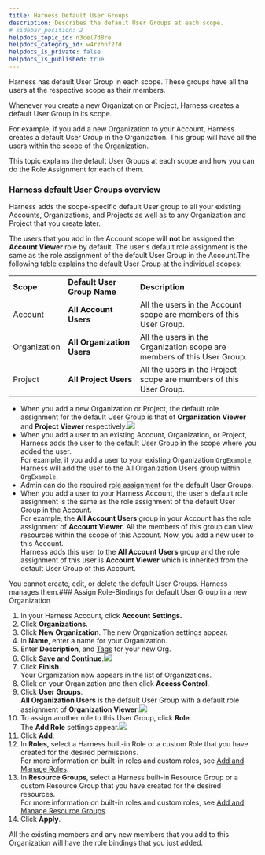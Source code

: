 ```yaml
---
title: Harness Default User Groups
description: Describes the default User Groups at each scope.
# sidebar_position: 2
helpdocs_topic_id: n3cel7d8re
helpdocs_category_id: w4rzhnf27d
helpdocs_is_private: false
helpdocs_is_published: true
---
```


Harness has default User Group in each scope. These groups have all the users at the respective scope as their members.

Whenever you create a new Organization or Project, Harness creates a default User Group in its scope.

For example, if you add a new Organization to your Account, Harness creates a default User Group in the Organization. This group will have all the users within the scope of the Organization.

This topic explains the default User Groups at each scope and how you can do the Role Assignment for each of them.

### Harness default User Groups overview

Harness adds the scope-specific default User group to all your existing Accounts, Organizations, and Projects as well as to any Organization and Project that you create later.

The users that you add in the Account scope will **not** be assigned the **Account Viewer** role by default. The user's default role assignment is the same as the role assignment of the default User Group in the Account.The following table explains the default User Group at the individual scopes:



|  |  |  |
| --- | --- | --- |
| **Scope** | **Default User Group Name** | **Description** |
| Account | **All Account Users** | All the users in the Account scope are members of this User Group. |
| Organization | **All Organization Users** | All the users in the Organization scope are members of this User Group. |
| Project | **All Project Users** | All the users in the Project scope are members of this User Group. |

* When you add a new Organization or Project, the default role assignment for the default User Group is that of **Organization Viewer** and **Project Viewer** respectively.![](https://files.helpdocs.io/kw8ldg1itf/articles/n3cel7d8re/1662549121951/screenshot-2022-09-07-at-4-35-43-pm.png)
* When you add a user to an existing Account, Organization, or Project, Harness adds the user to the default User Group in the scope where you added the user.  
For example, if you add a user to your existing Organization `OrgExample`, Harness will add the user to the All Organization Users group within `OrgExample`.
* Admin can do the required [role assignment](/article/vz5cq0nfg2-rbac-in-harness#role_assignment) for the default User Groups.
* When you add a user to your Harness Account, the user's default role assignment is the same as the role assignment of the default User Group in the Account.  
For example, the **All Account Users** group in your Account has the role assignment of **Account Viewer**. All the members of this group can view resources within the scope of this Account. Now, you add a new user to this Account.  
Harness adds this user to the **All Account Users** group and the role assignment of this user is **Account Viewer** which is inherited from the default User Group of this Account.

You cannot create, edit, or delete the default User Groups. Harness manages them.### Assign Role-Bindings for default User Group in a new Organization

1. In your Harness Account, click **Account Settings.**
2. Click **Organizations**.
3. Click **New Organization**. The new Organization settings appear.
4. In **Name**, enter a name for your Organization.
5. Enter **Description**, and [Tags](https://harness.helpdocs.io/article/i8t053o0sq-tags-reference) for your new Org.
6. Click **Save and Continue**.![](https://files.helpdocs.io/kw8ldg1itf/articles/n3cel7d8re/1662547843050/screenshot-2022-09-07-at-4-20-25-pm.png)
7. Click **Finish**.  
Your Organization now appears in the list of Organizations.
8. Click on your Organization and then click **Access Control**.
9. Click **User Groups**.  
**All Organization Users** is the default User Group with a default role assignment of **Organization Viewer**.![](https://files.helpdocs.io/kw8ldg1itf/articles/n3cel7d8re/1662551835921/screenshot-2022-09-07-at-5-24-52-pm.png)
10. To assign another role to this User Group, click **Role**.  
The **Add Role** settings appear.![](https://files.helpdocs.io/kw8ldg1itf/articles/n3cel7d8re/1662552273845/screenshot-2022-09-07-at-5-34-17-pm.png)
11. Click **Add**.
12. In **Roles**, select a Harness built-in Role or a custom Role that you have created for the desired permissions.  
For more information on built-in roles and custom roles, see [Add and Manage Roles](/article/tsons9mu0v-add-manage-roles).
13. In **Resource Groups**, select a Harness built-in Resource Group or a custom Resource Group that you have created for the desired resources.  
For more information on built-in roles and custom roles, see [Add and Manage Resource Groups](/article/yp4xj36xro-add-resource-groups).
14. Click **Apply**.

All the existing members and any new members that you add to this Organization will have the role bindings that you just added.


